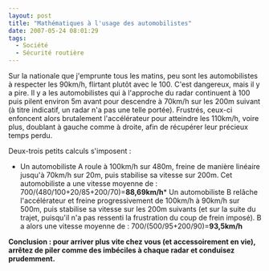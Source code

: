 ```yaml
---
layout: post
title: "Mathématiques à l'usage des automobilistes"
date: 2007-05-24 08:01:29
tags:
  - Société
  - Sécurité routière
---
```


Sur la nationale que j'emprunte tous les matins, peu sont les automobilistes à respecter les 90km/h, flirtant plutôt avec le 100\. C'est dangereux, mais il y a pire. Il y a les automobilistes qui à l'approche du radar continuent à 100 puis pilent environ 5m avant pour descendre à 70km/h sur les 200m suivant (à titre indicatif, un radar n'a pas une telle portée). Frustrés, ceux-ci enfoncent alors brutalement l'accélérateur pour atteindre les 110km/h, voire plus, doublant à gauche comme à droite, afin de récupérer leur précieux temps perdu.

Deux-trois petits calculs s'imposent&nbsp;:

*   Un automobiliste A roule à 100km/h sur 480m, freine de manière linéaire jusqu'à 70km/h sur 20m, puis stabilise sa vitesse sur 200m. Cet automobiliste a une vitesse moyenne de&nbsp;: 700/(480/100+20/85+200/70)=**88,69km/h***   Un automobiliste B rel&acirc;che l'accélérateur et freine progressivement de 100km/h à 90km/h sur 500m, puis stabilise sa vitesse sur les 200m suivants (et sur la suite du trajet, puisqu'il n'a pas ressenti la frustration du coup de frein imposé). B a alors une vitesse moyenne de&nbsp;: 700/(500/95+200/90)=**93,5km/h**

**Conclusion&nbsp;: pour arriver plus vite chez vous (et accessoirement en vie), arrêtez de piler comme des imbéciles à chaque radar et conduisez prudemment.**